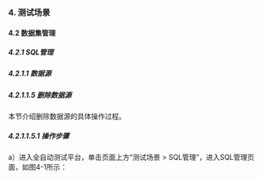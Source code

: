 ### 4. 测试场景

#### 4.2 数据集管理

##### 4.2.1 SQL管理

##### 4.2.1.1 数据源

##### 4.2.1.1.5 删除数据源

本节介绍删除数据源的具体操作过程。

##### 4.2.1.1.5.1 操作步骤

a）进入全自动测试平台，单击页面上方“测试场景 > SQL管理”，进入SQL管理页面，如图4-1所示：

